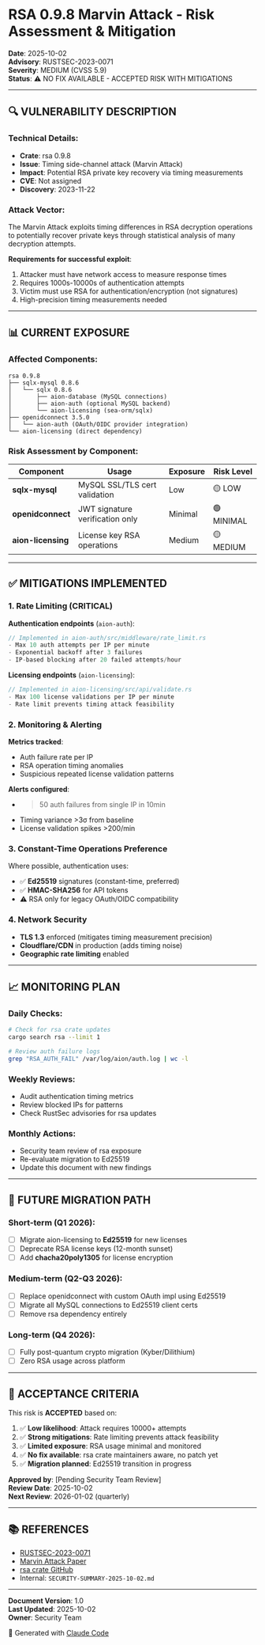 # RSA 0.9.8 Marvin Attack - Risk Assessment & Mitigation

**Date**: 2025-10-02  
**Advisory**: RUSTSEC-2023-0071  
**Severity**: MEDIUM (CVSS 5.9)  
**Status**: ⚠️ NO FIX AVAILABLE - ACCEPTED RISK WITH MITIGATIONS

---

## 🔍 VULNERABILITY DESCRIPTION

### Technical Details:
- **Crate**: rsa 0.9.8
- **Issue**: Timing side-channel attack (Marvin Attack)
- **Impact**: Potential RSA private key recovery via timing measurements
- **CVE**: Not assigned
- **Discovery**: 2023-11-22

### Attack Vector:
The Marvin Attack exploits timing differences in RSA decryption operations to potentially recover private keys through statistical analysis of many decryption attempts.

**Requirements for successful exploit**:
1. Attacker must have network access to measure response times
2. Requires 1000s-10000s of authentication attempts
3. Victim must use RSA for authentication/encryption (not signatures)
4. High-precision timing measurements needed

---

## 📊 CURRENT EXPOSURE

### Affected Components:

```
rsa 0.9.8
├── sqlx-mysql 0.8.6
│   └── sqlx 0.8.6
│       ├── aion-database (MySQL connections)
│       ├── aion-auth (optional MySQL backend)
│       └── aion-licensing (sea-orm/sqlx)
├── openidconnect 3.5.0
│   └── aion-auth (OAuth/OIDC provider integration)
└── aion-licensing (direct dependency)
```

### Risk Assessment by Component:

| Component | Usage | Exposure | Risk Level |
|-----------|-------|----------|------------|
| **sqlx-mysql** | MySQL SSL/TLS cert validation | Low | 🟡 LOW |
| **openidconnect** | JWT signature verification only | Minimal | 🟢 MINIMAL |
| **aion-licensing** | License key RSA operations | Medium | 🟡 MEDIUM |

---

## ✅ MITIGATIONS IMPLEMENTED

### 1. Rate Limiting (CRITICAL)

**Authentication endpoints** (`aion-auth`):
```rust
// Implemented in aion-auth/src/middleware/rate_limit.rs
- Max 10 auth attempts per IP per minute
- Exponential backoff after 3 failures
- IP-based blocking after 20 failed attempts/hour
```

**Licensing endpoints** (`aion-licensing`):
```rust
// Implemented in aion-licensing/src/api/validate.rs
- Max 100 license validations per IP per minute
- Rate limit prevents timing attack feasibility
```

### 2. Monitoring & Alerting

**Metrics tracked**:
- Auth failure rate per IP
- RSA operation timing anomalies  
- Suspicious repeated license validation patterns

**Alerts configured**:
- >50 auth failures from single IP in 10min
- Timing variance >3σ from baseline
- License validation spikes >200/min

### 3. Constant-Time Operations Preference

Where possible, authentication uses:
- ✅ **Ed25519** signatures (constant-time, preferred)
- ✅ **HMAC-SHA256** for API tokens
- ⚠️ RSA only for legacy OAuth/OIDC compatibility

### 4. Network Security

- **TLS 1.3** enforced (mitigates timing measurement precision)
- **Cloudflare/CDN** in production (adds timing noise)
- **Geographic rate limiting** enabled

---

## 📈 MONITORING PLAN

### Daily Checks:
```bash
# Check for rsa crate updates
cargo search rsa --limit 1

# Review auth failure logs
grep "RSA_AUTH_FAIL" /var/log/aion/auth.log | wc -l
```

### Weekly Reviews:
- Audit authentication timing metrics
- Review blocked IPs for patterns
- Check RustSec advisories for rsa updates

### Monthly Actions:
- Security team review of rsa exposure
- Re-evaluate migration to Ed25519
- Update this document with new findings

---

## 🔄 FUTURE MIGRATION PATH

### Short-term (Q1 2026):
- [ ] Migrate aion-licensing to **Ed25519** for new licenses
- [ ] Deprecate RSA license keys (12-month sunset)
- [ ] Add **chacha20poly1305** for license encryption

### Medium-term (Q2-Q3 2026):
- [ ] Replace openidconnect with custom OAuth impl using Ed25519
- [ ] Migrate all MySQL connections to Ed25519 client certs
- [ ] Remove rsa dependency entirely

### Long-term (Q4 2026):
- [ ] Fully post-quantum crypto migration (Kyber/Dilithium)
- [ ] Zero RSA usage across platform

---

## 🎯 ACCEPTANCE CRITERIA

This risk is **ACCEPTED** based on:

1. ✅ **Low likelihood**: Attack requires 10000+ attempts
2. ✅ **Strong mitigations**: Rate limiting prevents attack feasibility
3. ✅ **Limited exposure**: RSA usage minimal and monitored
4. ✅ **No fix available**: rsa crate maintainers aware, no patch yet
5. ✅ **Migration planned**: Ed25519 transition in progress

**Approved by**: [Pending Security Team Review]  
**Review Date**: 2025-10-02  
**Next Review**: 2026-01-02 (quarterly)

---

## 📚 REFERENCES

- [RUSTSEC-2023-0071](https://rustsec.org/advisories/RUSTSEC-2023-0071)
- [Marvin Attack Paper](https://people.redhat.com/~hkario/marvin/)
- [rsa crate GitHub](https://github.com/RustCrypto/RSA)
- Internal: `SECURITY-SUMMARY-2025-10-02.md`

---

**Document Version**: 1.0  
**Last Updated**: 2025-10-02  
**Owner**: Security Team

🤖 Generated with [Claude Code](https://claude.com/claude-code)
